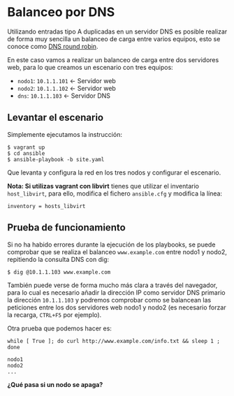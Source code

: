 # Balanceo por DNS

Utilizando entradas tipo A duplicadas en un servidor DNS es posible realizar de forma muy sencilla un balanceo de carga entre varios equipos, esto se conoce como [DNS round robin](http://en.wikipedia.org/wiki/Round-robin_DNS).

En este caso vamos a realizar un balanceo de carga entre dos servidores web, para lo que creamos un escenario con tres equipos:

* `nodo1`: `10.1.1.101` <- Servidor web
* `nodo2`: `10.1.1.102` <- Servidor web
* `dns`: `10.1.1.103` <- Servidor DNS

## Levantar el escenario

Simplemente ejecutamos la instrucción:

    $ vagrant up
    $ cd ansible
    $ ansible-playbook -b site.yaml

Que levanta y configura la red en los tres nodos y configurar el escenario.

**Nota: Si utilizas vagrant con libvirt** tienes que utilizar el inventario `host_libvirt`, para ello, modifica el fichero `ansible.cfg` y modifica la línea:

    inventory = hosts_libvirt



## Prueba de funcionamiento

Si no ha habido errores durante la ejecución de los playbooks, se puede comprobar que se realiza el balanceo `www.example.com` entre nodo1 y nodo2, repitiendo la consulta DNS con dig:

    $ dig @10.1.1.103 www.example.com

También puede verse de forma mucho más clara a través del navegador, para lo cual es necesario añadir la dirección IP como servidor DNS primario la dirección `10.1.1.103` y podremos comprobar como se balancean las peticiones entre los dos servidores web nodo1 y nodo2 (es necesario forzar la recarga, `CTRL+F5` por ejemplo).

Otra prueba que podemos hacer es:

    while [ True ]; do curl http://www.example.com/info.txt && sleep 1 ; done

    nodo1
    nodo2
    ...

**¿Qué pasa si un nodo se apaga?**


